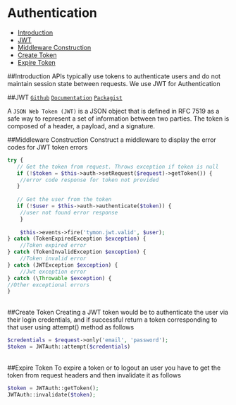 # Authentication
- [Introduction](#introduction)
- [JWT](#jwt)
- [Middleware Construction](#middleware)
- [Create Token](#authenticate)
- [Expire Token](#expire)

<a name="introduction"></a>
##Introduction
APIs typically use tokens to authenticate users and do not maintain session state between requests. We use JWT for Authentication

<a name="jwt"></a>
##JWT
[`Github`](https://github.com/tymondesigns/jwt-auth)   [`Documentation`](https://jwt-auth.readthedocs.io/en/develop/)  [`Packagist`](https://packagist.org/packages/tymon/jwt-auth) 

A `JSON Web Token (JWT)` is a JSON object that is defined in RFC 7519 as a safe way to represent a set of information between two parties. The token is composed of a header, a payload, and a signature.

<a name="middleware"></a>
##Middleware Construction
Construct a middleware to display the error codes for JWT token errors

```php
try {
   // Get the token from request. Throws exception if token is null
   if (!$token = $this->auth->setRequest($request)->getToken()) {
    //error code response for token not provided
   }
        
   // Get the user from the token
   if (!$user = $this->auth->authenticate($token)) {
    //user not found error response
    }
        
    $this->events->fire('tymon.jwt.valid', $user);
} catch (TokenExpiredException $exception) {
    //Token expired error
} catch (TokenInvalidException $exception) {
    //Token invalid error
} catch (JWTException $exception) {
    //Jwt exception error 
} catch (\Throwable $exception) {
//Other exceptional errors
}
```

<a name="authenticate"></a>       
##Create Token
Creating a JWT token would be to authenticate the user via their login credentials, and if successful return a token corresponding to that user using attempt() method as follows
```php 
$credentials = $request->only('email', 'password');
$token = JWTAuth::attempt($credentials)
```
  
<a name="expire"></a>      
##Expire Token
To expire a token or to logout an user you have to get the token from request headers and then invalidate it as follows

```php
$token = JWTAuth::getToken();
JWTAuth::invalidate($token);
```